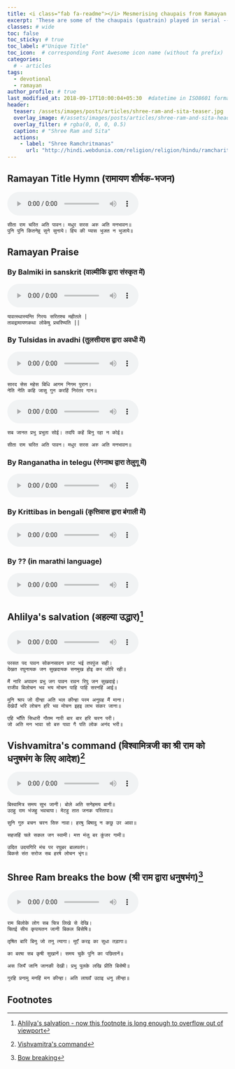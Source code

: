 ```yaml
---
title: <i class="fab fa-readme"></i> Mesmerising chaupais from Ramayan
excerpt: 'These are some of the chaupais (quatrain) played in serial -- Sampoorna Ramayan'
classes: # wide
toc: false
toc_sticky: # true
toc_label: #"Unique Title"
toc_icon:  # corresponding Font Awesome icon name (without fa prefix)
categories:
  # - articles
tags:
  - devotional
  - ramayan
author_profile: # true
last_modified_at: 2018-09-17T10:00:04+05:30  #datetime in ISO8601 format
header:
  teaser: /assets/images/posts/articles/shree-ram-and-sita-teaser.jpg
  overlay_image: #/assets/images/posts/articles/shree-ram-and-sita-header.jpg
  overlay_filter: # rgba(0, 0, 0, 0.5)
  caption: # "Shree Ram and Sita"
  actions:
    - label: "Shree Ramchritmanas"
      url: "http://hindi.webdunia.com/religion/religion/hindu/ramcharitmanas/"
---
```


## Ramayan Title Hymn (रामायण शीर्षक-भजन)
<audio src="{{ site.url }}{{ site.baseurl }}/assets/audio/posts/articles/ramayan-title.mp3" controls preload></audio>

```
सीता राम चरित अति पावन। मधुर सरस अरु अति मनभावन॥
पुनि पुनि कितनेहू सुने सुनाये। हिय की प्यास भुजत न भुजाये॥
```

## Ramayan Praise

### By Balmiki in sanskrit (वाल्मीकि द्वारा संस्कृत में)
<audio src="{{ site.url }}{{ site.baseurl }}/assets/audio/posts/articles/ramayan-stuti-sanskrit.mp3" controls preload></audio>

```
यावत्स्थास्यन्ति गिरयः सरितश्च महीतले | 
तावद्रामायणकथा लोकेषु प्रचरिष्यति || 
```
### By Tulsidas in avadhi (तुलसीदास द्वारा अवधी में)
<audio src="{{ site.url }}{{ site.baseurl }}/assets/audio/posts/articles/ramayan-stuti-awadhi-1.mp3" controls preload></audio>  

```
सारद सेस महेस बिधि आगम निगम पुरान।
नेति नेति कहि जासु गुन करहिं निरंतर गान॥
```
<audio src="{{ site.url }}{{ site.baseurl }}/assets/audio/posts/articles/ramayan-stuti-awadhi-2.mp3" controls preload></audio>

```
सब जानत प्रभु प्रभुता सोई। तदपि कहें बिनु रहा न कोई॥

सीता राम चरित अति पावन। मधुर सरस अरु अति मनभावन॥
```

### By Ranganatha in telegu (रंगनाथ द्वारा तेलुगू में)
<audio src="{{ site.url }}{{ site.baseurl }}/assets/audio/posts/articles/ramayan-stuti-telegu.mp3" controls preload></audio>

### By Krittibas in bengali (कृत्तिवास द्वारा बंगाली में)
<audio src="{{ site.url }}{{ site.baseurl }}/assets/audio/posts/articles/ramayan-stuti-bengali.mp3" controls preload></audio>

### By ?? (in marathi language)
<audio src="{{ site.url }}{{ site.baseurl }}/assets/audio/posts/articles/ramayan-stuti-marathi.mp3" controls preload></audio>






## Ahlilya's salvation (अहल्या उद्धार)[^1] 
<audio src="{{ site.url }}{{ site.baseurl }}/assets/audio/posts/articles/ramayan-ahilya-udhaar.mp3" controls preload></audio>

```
परसत पद पावन सोकनसावन प्रगट भई तपपुंज सही।
देखत रघुनायक जन सुखदायक सनमुख होइ कर जोरि रही॥

मैं नारि अपावन प्रभु जग पावन रावन रिपु जन सुखदाई।
राजीव बिलोचन भव भय मोचन पाहि पाहि सरनहिं आई॥

मुनि श्राप जो दीन्हा अति भल कीन्हा परम अनुग्रह मैं माना।
देखेउँ भरि लोचन हरि भव मोचन इहइ लाभ संकर जाना॥ 

एहि भाँति सिधारी गौतम नारी बार बार हरि चरन परी।
जो अति मन भावा सो बरु पावा गै पति लोक अनंद भरी॥
``` 

## Vishvamitra's command (विश्वामित्रजी का श्री राम को धनुषभंग के लिए आदेश)[^2]
<audio src="{{ site.url }}{{ site.baseurl }}/assets/audio/posts/articles/ramayan-vishwamitra-asked-shree-ram-to-break-the-bow.mp3" controls preload></audio>

```
बिस्वामित्र समय सुभ जानी। बोले अति सनेहमय बानी॥
उठहु राम भंजहु भवचापा। मेटहु तात जनक परितापा॥

सुनि गुरु बचन चरन सिरु नावा। हरषु बिषादु न कछु उर आवा॥

सहजहिं चले सकल जग स्वामी। मत्त मंजु बर कुंजर गामी॥

उदित उदयगिरि मंच पर रघुबर बालपतंग।
बिकसे संत सरोज सब हरषे लोचन भृंग॥
```

## Shree Ram breaks the bow (श्री राम द्वारा धनुषभंग)[^3]
<audio src="{{ site.url }}{{ site.baseurl }}/assets/audio/posts/articles/ramayan-shree-ram-breaks-the-bow.mp3" controls preload></audio>

```
राम बिलोके लोग सब चित्र लिखे से देखि।
चितई सीय कृपायतन जानी बिकल बिसेषि॥

तृषित बारि बिनु जो तनु त्यागा। मुएँ करइ का सुधा तड़ागा॥

का बरषा सब कृषी सुखानें। समय चुकें पुनि का पछितानें॥

अस जियँ जानि जानकी देखी। प्रभु पुलके लखि प्रीति बिसेषी॥

गुरहि प्रनामु मनहिं मन कीन्हा। अति लाघवँ उठाइ धनु लीन्हा॥
```

## Footnotes
[^1]: [Ahlilya's salvation - now this footnote is long enough to overflow out of viewport](http://hindi.webdunia.com/religion/religion/hindu/ramcharitmanas/BalKand/40.htm)
[^2]: [Vishvamitra's command](http://hindi.webdunia.com/religion/religion/hindu/ramcharitmanas/BalKand/49.htm)
[^3]: [Bow breaking](http://hindi.webdunia.com/religion/religion/hindu/ramcharitmanas/BalKand/49.htm)
